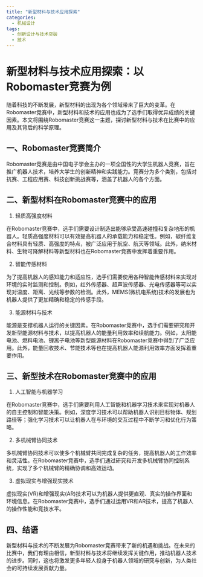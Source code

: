 ```yaml
---  
title: "新型材料与技术应用探索"  
categories:  
  - 机械设计  
tags: 
  - 创新设计与技术突破 
  - 技术  
---  
```


# 新型材料与技术应用探索：以Robomaster竞赛为例

随着科技的不断发展，新型材料的出现为各个领域带来了巨大的变革。在Robomaster竞赛中，新型材料和技术的应用也成为了选手们取得优异成绩的关键因素。本文将围绕Robomaster竞赛这一主题，探讨新型材料与技术在比赛中的应用及其背后的科学原理。

## 一、Robomaster竞赛简介

Robomaster竞赛是由中国电子学会主办的一项全国性的大学生机器人竞赛，旨在推广机器人技术，培养大学生的创新精神和实践能力。竞赛分为多个类别，包括对抗赛、工程应用赛、科技创新挑战赛等，涵盖了机器人的各个方面。

## 二、新型材料在Robomaster竞赛中的应用

1. 轻质高强度材料

在Robomaster竞赛中，选手们需要设计制造出能够承受高速碰撞和复杂地形的机器人。轻质高强度材料可以有效提高机器人的承载能力和稳定性。例如，碳纤维复合材料具有轻质、高强度的特点，被广泛应用于航空、航天等领域。此外，纳米材料、生物可降解材料等新型材料也在Robomaster竞赛中发挥着重要作用。

2. 智能传感材料

为了提高机器人的感知能力和适应性，选手们需要使用各种智能传感材料来实现对环境的实时监测和控制。例如，红外传感器、超声波传感器、光电传感器等可以实现对温度、距离、光线等参数的检测。此外，MEMS(微机电系统)技术的发展也为机器人提供了更加精确和稳定的传感手段。

3. 能源材料与技术

能源是支撑机器人运行的关键因素。在Robomaster竞赛中，选手们需要研究和开发新型能源材料与技术，以提高机器人的能量利用效率和续航能力。例如，太阳能电池、燃料电池、锂离子电池等新型能源材料在Robomaster竞赛中得到了广泛应用。此外，能量回收技术、节能技术等也在提高机器人能源利用效率方面发挥着重要作用。

## 三、新型技术在Robomaster竞赛中的应用

1. 人工智能与机器学习

在Robomaster竞赛中，选手们需要利用人工智能和机器学习技术来实现对机器人的自主控制和智能决策。例如，深度学习技术可以帮助机器人识别目标物体、规划路径等；强化学习技术可以让机器人在与环境的交互过程中不断学习和优化行为策略。

2. 多机械臂协同技术

多机械臂协同技术可以使多个机械臂共同完成复杂的任务，提高机器人的工作效率和灵活性。在Robomaster竞赛中，选手们通过研究和开发多机械臂协同控制系统，实现了多个机械臂的精确协调和高效运动。

3. 虚拟现实与增强现实技术

虚拟现实(VR)和增强现实(AR)技术可以为机器人提供更直观、真实的操作界面和环境信息。在Robomaster竞赛中，选手们通过运用VR和AR技术，提高了机器人的操作性能和竞技水平。

## 四、结语

新型材料与技术的不断发展为Robomaster竞赛带来了新的机遇和挑战。在未来的比赛中，我们有理由相信，新型材料与技术将继续发挥关键作用，推动机器人技术的进步。同时，这也将激发更多年轻人投身于机器人领域的研究与创新，为人类社会的可持续发展贡献力量。 
